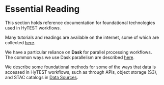 # Essential Reading

This section holds reference documentation for foundational technologies used in HyTEST workflows.

Many tutorials and readings are available on the internet, some of which are collected [here](./ReadingsTutorials.md).

We have a particular reliance on **Dask** for parallel processing workflows. The common ways we use Dask parallelism are described [here](./Parallel_Dask.ipynb).

We describe some foundational methods for some of the ways that data is accessed in HyTEST workflows, such as through APIs, object storage (S3), and STAC catalogs in [Data Sources](./DataSources/README.md).